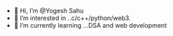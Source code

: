 - 👋 Hi, I’m @Yogesh Sahu
- 👀 I’m interested in ..c/c++/python/web3.
- 🌱 I’m currently learning ...DSA and web development

<!---
YogeshSahu1824/YogeshSahu1824 is a ✨ special ✨ repository because its `README.md` (this file) appears on your GitHub profile.
You can click the Preview link to take a look at your changes.
--->
